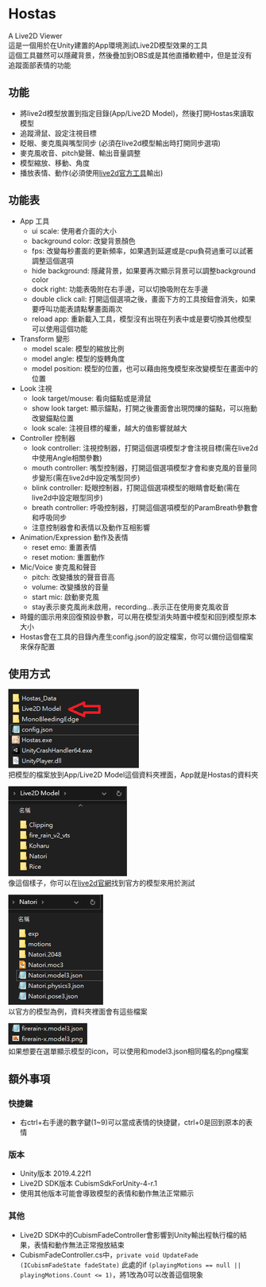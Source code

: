 # Hostas  
 A Live2D Viewer  
 這是一個用於在Unity建置的App環境測試Live2D模型效果的工具  
 這個工具雖然可以隱藏背景，然後疊加到OBS或是其他直播軟體中，但是並沒有追蹤面部表情的功能  
 
 ## 功能  
 * 將live2d模型放置到指定目錄(App/Live2D Model)，然後打開Hostas來讀取模型  
 * 追蹤滑鼠、設定注視目標  
 * 眨眼、麥克風與嘴型同步 (必須在live2d模型輸出時打開同步選項)  
 * 麥克風收音、pitch變聲、輸出音量調整  
 * 模型縮放、移動、角度  
 * 播放表情、動作(必須使用[live2d官方工具](http://sites.cybernoids.jp/cubism_e/live2dviewer/basic/expressions/setting)輸出)  
 ## 功能表  
 * App 工具  
   * ui scale: 使用者介面的大小  
   * background color: 改變背景顏色  
   * fps: 改變每秒畫面的更新頻率，如果遇到延遲或是cpu負荷過重可以試著調整這個選項  
   * hide background: 隱藏背景，如果要再次顯示背景可以調整background color  
   * dock right: 功能表吸附在右手邊，可以切換吸附在左手邊  
   * double click call: 打開這個選項之後，畫面下方的工具按鈕會消失，如果要呼叫功能表請點擊畫面兩次  
   * reload app: 重新載入工具，模型沒有出現在列表中或是要切換其他模型可以使用這個功能  
 * Transform 變形  
   * model scale: 模型的縮放比例  
   * model angle: 模型的旋轉角度  
   * model position: 模型的位置，也可以藉由拖曳模型來改變模型在畫面中的位置  
 * Look 注視  
   * look target/mouse: 看向錨點或是滑鼠  
   * show look target: 顯示錨點，打開之後畫面會出現閃爍的錨點，可以拖動改變錨點位置  
   * look scale: 注視目標的權重，越大的值影響就越大  
 * Controller 控制器  
   * look controller: 注視控制器，打開這個選項模型才會注視目標(需在live2d中使用Angle相關參數)  
   * mouth controller: 嘴型控制器，打開這個選項模型才會和麥克風的音量同步變形(需在live2d中設定嘴型同步)  
   * blink controller: 眨眼控制器，打開這個選項模型的眼睛會眨動(需在live2d中設定眼型同步)  
   * breath controller: 呼吸控制器，打開這個選項模型的ParamBreath參數會和呼吸同步  
   * 注意控制器會和表情以及動作互相影響  
 * Animation/Expression 動作及表情  
   * reset emo: 重置表情  
   * reset motion: 重置動作  
 * Mic/Voice 麥克風和聲音  
   * pitch: 改變播放的聲音音高  
   * volume: 改變播放的音量  
   * start mic: 啟動麥克風  
   * stay表示麥克風尚未啟用，recording...表示正在使用麥克風收音  
 * 時鐘的圖示用來回復預設參數，可以用在模型消失時置中模型和回到模型原本大小  
 * Hostas會在工具的目錄內產生config.json的設定檔案，你可以備份這個檔案來保存配置
 
## 使用方式 
![](https://github.com/burningxempires/Hostas/raw/main/Assets/Hostas/ui%20ref/1.png "live2d 放置模型的資料夾")  
把模型的檔案放到App/Live2D Model這個資料夾裡面，App就是Hostas的資料夾  

![](https://github.com/burningxempires/Hostas/raw/main/Assets/Hostas/ui%20ref/2.png "live2d 模型目錄")  
像這個樣子，你可以在[live2d官網](https://www.live2d.com/en/download/sample-data/ "live2d的範例模型")找到官方的模型來用於測試  

![](https://github.com/burningxempires/Hostas/raw/main/Assets/Hostas/ui%20ref/3.png "live2d 模型結構")  
以官方的模型為例，資料夾裡面會有這些檔案  

![](https://github.com/burningxempires/Hostas/raw/main/Assets/Hostas/ui%20ref/4.png "icon顯示範例")  
如果想要在選單顯示模型的icon，可以使用和model3.json相同檔名的png檔案  

## 額外事項  
### 快捷鍵  
* 右ctrl+右手邊的數字鍵(1~9)可以當成表情的快捷鍵，ctrl+0是回到原本的表情  
### 版本  
* Unity版本 2019.4.22f1  
* Live2D SDK版本 CubismSdkForUnity-4-r.1  
* 使用其他版本可能會導致模型的表情和動作無法正常顯示  
### 其他  
* Live2D SDK中的CubismFadeController會影響到Unity輸出程執行檔的結果，表情和動作無法正常撥放結束  
* CubismFadeController.cs中，`private void UpdateFade (ICubismFadeState fadeState)` 此處的if `(playingMotions == null || playingMotions.Count <= 1)`，將1改為0可以改善這個現象
